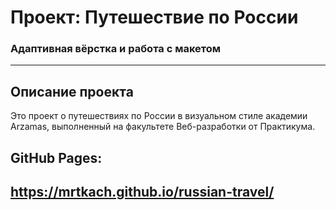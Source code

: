 # Проект: Путешествие по России

### Адаптивная вёрстка и работа с макетом

---

## Описание проекта

Это проект о путешествиях по России в визуальном стиле академии Arzamas, выполненный на факультете Веб-разработки от Практикума.

## GitHub Pages:

## https://mrtkach.github.io/russian-travel/
